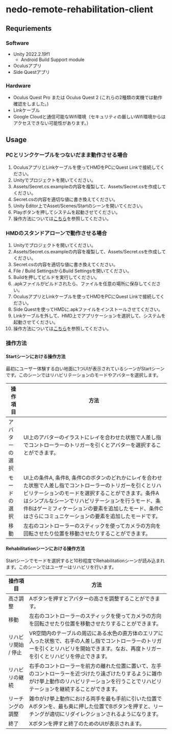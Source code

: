 # nedo-remote-rehabilitation-client

## Requriements
### Software
- Unity 2022.2.19f1
    - Android Build Support module
- Oculusアプリ
- Side Questアプリ

### Hardware
- Oculus Quest Pro または Oculus Quest 2 (これらの2種類の実機では動作確認をしました。)
- Linkケーブル
- Google Cloudと通信可能なWifi環境（セキュリティの厳しいWifi環境からはアクセスできない可能性があります。）

## Usage
### PCとリンクケーブルをつないだまま動作させる場合
1. OculusアプリとLinkケーブルを使ってHMDをPCにQuest Linkで接続してください。
1. Unityでプロジェクトを開いてください。
1. Assets/Secret.cs.exampleの内容を複製して、Assets/Secret.csを作成してください。
1. Secret.csの内容を適切な値に書き換えてください。
1. Unity Editor上でAsset/Scenes/Startのシーンを開いてください。
1. Playボタンを押してシステムを起動させてください。
1. 操作方法については[こちら](#操作方法)を参照してください。

### HMDのスタンドアローンで動作させる場合
1. Unityでプロジェクトを開いてください。
1. Assets/Secret.cs.exampleの内容を複製して、Assets/Secret.csを作成してください。
1. Secret.csの内容を適切な値に書き換えてください。
1. File / Build SettingsからBuild Settingsを開いてください。
1. Buildを押してビルドを実行してください。
1. .apkファイルがビルドされたら、ファイルを任意の場所に保存してください。
1. OculusアプリとLinkケーブルを使ってHMDをPCにQuest Linkで接続してください。
1. Side Questを使ってHMDに.apkファイルをインストールさせてください。
1. Linkケーブルを外して、HMD上でアプリケーションを選択して、システムを起動させてください。
1. 操作方法については[こちら](#操作方法)を参照してください。


### 操作方法
#### Startシーンにおける操作方法
最初にユーザー体験する白い地面に1つUIが表示されているシーンがStartシーンです。このシーンではリハビリテーションのモードやアバターを選択します。

| 操作項目 | 方法 |
| ---- | ---- |
| アバターの選択 | UI上のアバターのイラストにレイを合わせた状態で人差し指でコントローラーのトリガーを引くとアバターを選択することができます。 |
| モードの選択 | UI上の条件A, 条件B, 条件Cのボタンのどれかにレイを合わせた状態で人差し指でコントローラーのトリガーを引くとリハビリテーションのモードを選択することができます。条件Aはシンプルなシーンでリハビリテーションを行うモード、条件Bはゲーミフィケーションの要素を追加したモード、条件Cはさらにコミュニケーションの要素を追加したモードです。 |
| 移動 | 左右のコントローラーのスティックを使ってカメラの方向を回転させたり位置を移動させたりすることができます。 |

#### Rehabilitationシーンにおける操作方法
Startシーンでモードを選択すると10秒程度でRehabilitationシーンが読み込まれます。このシーンではユーザーはリハビリを行います。

| 操作項目 | 方法 |
| ---- | ---- |
| 高さ調整 | Aボタンを押すとアバターの高さを調整することができます。 |
| 移動 | 左右のコントローラーのスティックを使ってカメラの方向を回転させたり位置を移動させたりすることができます。 |
| リハビリ開始 / 停止 | VR空間内のテーブルの周辺にある水色の直方体のエリアに入った状態で、右手の人差し指でコントローラーのトリガーを引くとリハビリを開始できます。なお、再度トリガーを引くとリハビリを停止できます。 |
| リハビリの継続 | 右手のコントローラーを前方の離れた位置に置いて、左手のコントローラーを近づけたり遠ざけたりするように雑巾がけ挙上動作のリハビリテーションを行うことでリハビリテーションを継続することができます。 |
| リーチングの調整 | 雑巾がけ挙上動作における両手を最も手前に引いた位置でAボタンを、最も奥に押した位置でBボタンを押すと、リーチングが適切にリダイレクションされるようになります。 |
| 終了 | Xボタンを押すと終了のためのUIが表示されます。 |

